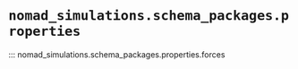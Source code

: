 
# `nomad_simulations.schema_packages.properties`


::: nomad_simulations.schema_packages.properties.forces
